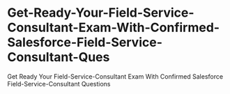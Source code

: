 # Get-Ready-Your-Field-Service-Consultant-Exam-With-Confirmed-Salesforce-Field-Service-Consultant-Ques
Get Ready Your Field-Service-Consultant Exam With Confirmed Salesforce Field-Service-Consultant Questions 
